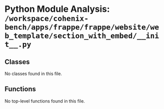 # Python Module Analysis: `/workspace/cohenix-bench/apps/frappe/frappe/website/web_template/section_with_embed/__init__.py`

## Classes

No classes found in this file.


## Functions

No top-level functions found in this file.
